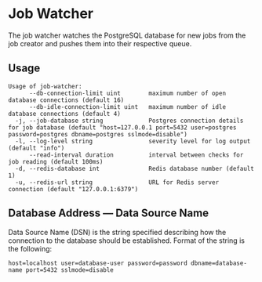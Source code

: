 # Job Watcher

The job watcher watches the PostgreSQL database for new jobs from the job creator and pushes them into their respective queue.

## Usage

```
Usage of job-watcher:
      --db-connection-limit uint        maximum number of open database connections (default 16)
      --db-idle-connection-limit uint   maximum number of idle database connections (default 4)
  -j, --job-database string             Postgres connection details for job database (default "host=127.0.0.1 port=5432 user=postgres password=postgres dbname=postgres sslmode=disable")
  -l, --log-level string                severity level for log output (default "info")
      --read-interval duration          interval between checks for job reading (default 100ms)
  -d, --redis-database int              Redis database number (default 1)
  -u, --redis-url string                URL for Redis server connection (default "127.0.0.1:6379")
```

## Database Address — Data Source Name

Data Source Name (DSN) is the string specified describing how the connection to the database should be established.
Format of the string is the following:

```
host=localhost user=database-user password=password dbname=database-name port=5432 sslmode=disable
```